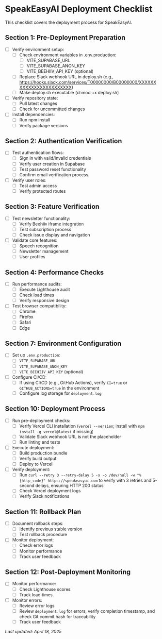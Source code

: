 
# SpeakEasyAI Deployment Checklist

This checklist covers the deployment process for SpeakEasyAI.

## Section 1: Pre-Deployment Preparation

- [ ] Verify environment setup:
  - [ ] Check environment variables in .env.production:
    - [ ] VITE_SUPABASE_URL
    - [ ] VITE_SUPABASE_ANON_KEY
    - [ ] VITE_BEEHIIV_API_KEY (optional)
  - [ ] Replace Slack webhook URL in deploy.sh (e.g., https://hooks.slack.com/services/T00000000/B00000000/XXXXXXXXXXXXXXXXXXXXXXXX)
  - [ ] Make deploy.sh executable (chmod +x deploy.sh)
- [ ] Verify repository state:
  - [ ] Pull latest changes
  - [ ] Check for uncommitted changes
- [ ] Install dependencies:
  - [ ] Run npm install
  - [ ] Verify package versions

## Section 2: Authentication Verification

- [ ] Test authentication flows:
  - [ ] Sign in with valid/invalid credentials
  - [ ] Verify user creation in Supabase
  - [ ] Test password reset functionality
  - [ ] Confirm email verification process
- [ ] Verify user roles:
  - [ ] Test admin access
  - [ ] Verify protected routes

## Section 3: Feature Verification

- [ ] Test newsletter functionality:
  - [ ] Verify Beehiiv iframe integration
  - [ ] Test subscription process
  - [ ] Check issue display and navigation
- [ ] Validate core features:
  - [ ] Speech recognition
  - [ ] Newsletter management
  - [ ] User profiles

## Section 4: Performance Checks

- [ ] Run performance audits:
  - [ ] Execute Lighthouse audit
  - [ ] Check load times
  - [ ] Verify responsive design

- [ ] Test browser compatibility:
  - [ ] Chrome
  - [ ] Firefox
  - [ ] Safari
  - [ ] Edge

## Section 7: Environment Configuration
- [ ] Set up `.env.production`:
  - [ ] `VITE_SUPABASE_URL`
  - [ ] `VITE_SUPABASE_ANON_KEY`
  - [ ] `VITE_BEEHIIV_API_KEY` (optional)
- [ ] Configure CI/CD:
  - [ ] If using CI/CD (e.g., GitHub Actions), verify `CI=true` or `GITHUB_ACTIONS=true` in the environment
  - [ ] Configure log storage for `deployment.log`

## Section 10: Deployment Process
- [ ] Run pre-deployment checks:
  - [ ] Verify Vercel CLI installation (`vercel --version`; install with `npm install -g vercel@latest` if missing)
  - [ ] Validate Slack webhook URL is not the placeholder
  - [ ] Run linting and tests
- [ ] Execute deployment:
  - [ ] Build production bundle
  - [ ] Verify build output
  - [ ] Deploy to Vercel
- [ ] Verify deployment:
  - [ ] Run `curl --retry 3 --retry-delay 5 -s -o /dev/null -w "%{http_code}" https://speakeasyai.com` to verify with 3 retries and 5-second delays, ensuring HTTP 200 status
  - [ ] Check Vercel deployment logs
  - [ ] Verify Slack notifications

## Section 11: Rollback Plan

- [ ] Document rollback steps:
  - [ ] Identify previous stable version
  - [ ] Test rollback procedure
- [ ] Monitor deployment:
  - [ ] Check error logs
  - [ ] Monitor performance
  - [ ] Track user feedback

## Section 12: Post-Deployment Monitoring
- [ ] Monitor performance:
  - [ ] Check Lighthouse scores
  - [ ] Track load times
- [ ] Monitor errors:
  - [ ] Review error logs
  - [ ] Review `deployment.log` for errors, verify completion timestamp, and check Git commit hash for traceability
  - [ ] Track user feedback

_Last updated: April 18, 2025_

